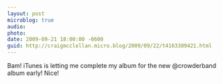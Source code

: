 ```yaml
---
layout: post
microblog: true
audio: 
photo: 
date: 2009-09-21 18:00:00 -0600
guid: http://craigmcclellan.micro.blog/2009/09/22/t4163389421.html
---
```

Bam!  iTunes is letting me complete my album for the new @crowderband album early!  Nice!
